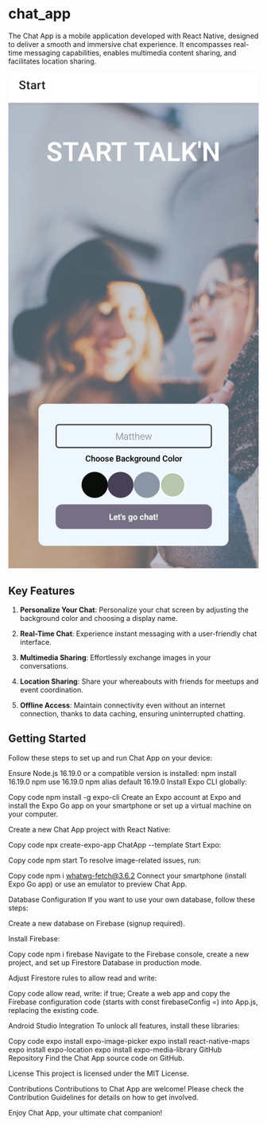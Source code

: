 # chat_app

The Chat App is a mobile application developed with React Native, designed to deliver a smooth and immersive chat experience. It encompasses real-time messaging capabilities, enables multimedia content sharing, and facilitates location sharing.

![Chat App Screenshot](images/StartTalkin.jpg)

## Key Features

1. **Personalize Your Chat**: Personalize your chat screen by adjusting the background color and choosing a display name.

2. **Real-Time Chat**: Experience instant messaging with a user-friendly chat interface.

3. **Multimedia Sharing**: Effortlessly exchange images in your conversations.

4. **Location Sharing**: Share your whereabouts with friends for meetups and event coordination.

5. **Offline Access**: Maintain connectivity even without an internet connection, thanks to data caching, ensuring uninterrupted chatting.

## Getting Started

Follow these steps to set up and run Chat App on your device:

Ensure Node.js 16.19.0 or a compatible version is installed:
   npm install 16.19.0
   npm use 16.19.0
   npm alias default 16.19.0
Install Expo CLI globally:

Copy code
npm install -g expo-cli
Create an Expo account at Expo and install the Expo Go app on your smartphone or set up a virtual machine on your computer.

Create a new Chat App project with React Native:

Copy code
npx create-expo-app ChatApp --template
Start Expo:

Copy code
npm start
To resolve image-related issues, run:

Copy code
npm i whatwg-fetch@3.6.2
Connect your smartphone (install Expo Go app) or use an emulator to preview Chat App.

Database Configuration
If you want to use your own database, follow these steps:

Create a new database on Firebase (signup required).

Install Firebase:

Copy code
npm i firebase
Navigate to the Firebase console, create a new project, and set up Firestore Database in production mode.

Adjust Firestore rules to allow read and write:

Copy code
allow read, write: if true;
Create a web app and copy the Firebase configuration code (starts with const firebaseConfig =) into App.js, replacing the existing code.

Android Studio Integration
To unlock all features, install these libraries:

Copy code
expo install expo-image-picker
expo install react-native-maps
expo install expo-location
expo install expo-media-library
GitHub Repository
Find the Chat App source code on GitHub.

License
This project is licensed under the MIT License.

Contributions
Contributions to Chat App are welcome! Please check the Contribution Guidelines for details on how to get involved.

Enjoy Chat App, your ultimate chat companion!

 

